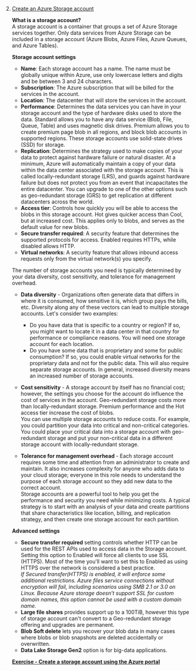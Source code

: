 2. [Create an Azure Storage account](https://docs.microsoft.com/en-us/learn/modules/create-azure-storage-account/)

    **What is a storage account?**<br/>
    A storage account is a container that groups a set of Azure Storage services together. Only data services from Azure Storage can be included in a storage account (Azure Blobs, Azure Files, Azure Queues, and Azure Tables).<br/>
    
    **Storage account settings**
    - **Name**: Each storage account has a name. The name must be globally unique within Azure, use only lowercase letters and digits and be between 3 and 24 characters.
    - **Subscription**: The Azure subscription that will be billed for the services in the account.
    - **Location**: The datacenter that will store the services in the account.
    - **Performance**: Determines the data services you can have in your storage account and the type of hardware disks used to store the data. Standard allows you to have any data service (Blob, File, Queue, Table) and uses magnetic disk drives. Premium allows you to create premium page blob in all regions, and block blob accounts in supported regions. These storage accounts use solid-state drives (SSD) for storage.
    - **Replication**: Determines the strategy used to make copies of your data to protect against hardware failure or natural disaster. At a minimum, Azure will automatically maintain a copy of your data within the data center associated with the storage account. This is called locally-redundant storage (LRS), and guards against hardware failure but does not protect you from an event that incapacitates the entire datacenter. You can upgrade to one of the other options such as geo-redundant storage (GRS) to get replication at different datacenters across the world.
    - **Access tier**: Controls how quickly you will be able to access the blobs in this storage account. Hot gives quicker access than Cool, but at increased cost. This applies only to blobs, and serves as the default value for new blobs.
    - **Secure transfer required**: A security feature that determines the supported protocols for access. Enabled requires HTTPs, while disabled allows HTTP.
    - **Virtual networks**: A security feature that allows inbound access requests only from the virtual network(s) you specify.
    
    The number of storage accounts you need is typically determined by your data diversity, cost sensitivity, and tolerance for management overhead.
    - **Data diversity** - Organizations often generate data that differs in where it is consumed, how sensitive it is, which group pays the bills, etc. Diversity along any of these vectors can lead to multiple storage accounts. Let's consider two examples:<br/>
      - Do you have data that is specific to a country or region? If so, you might want to locate it in a data center in that country for performance or compliance reasons. You will need one storage account for each location.<br/>
      - Do you have some data that is proprietary and some for public consumption? If so, you could enable virtual networks for the proprietary data and not for the public data. This will also require separate storage accounts.
    In general, increased diversity means an increased number of storage accounts.
    
    - **Cost sensitivity** - A storage account by itself has no financial cost; however, the settings you choose for the account do influence the cost of services in the account. Geo-redundant storage costs more than locally-redundant storage. Premium performance and the Hot access tier increase the cost of blobs.<br/>
    You can use multiple storage accounts to reduce costs. For example, you could partition your data into critical and non-critical categories. You could place your critical data into a storage account with geo-redundant storage and put your non-critical data in a different storage account with locally-redundant storage.
    
    - **Tolerance for management overhead** - Each storage account requires some time and attention from an administrator to create and maintain. It also increases complexity for anyone who adds data to your cloud storage; everyone in this role needs to understand the purpose of each storage account so they add new data to the correct account.<br/>
    Storage accounts are a powerful tool to help you get the performance and security you need while minimizing costs. A typical strategy is to start with an analysis of your data and create partitions that share characteristics like location, billing, and replication strategy, and then create one storage account for each partition.
    
    **Advanced settings**
    - **Secure transfer required** setting controls whether HTTP can be used for the REST APIs used to access data in the Storage account. Setting this option to Enabled will force all clients to use SSL (HTTPS). Most of the time you'll want to set this to Enabled as using HTTPS over the network is considered a best practice.<br/>
    *If Secured transfer(HTTPS) is enabled, it will enforce some additional restrictions. Azure files service connections without encryption will fail, including scenarios using SMB 2.1 or 3.0 on Linux. Because Azure storage doesn’t support SSL for custom domain names, this option cannot be used with a custom domain name.*<br/>
    - **Large file shares** provides support up to a 100TiB, however this type of storage account can't convert to a Geo-redundant storage offering and upgrades are permanent.
    - **Blob Soft delete** lets you recover your blob data in many cases where blobs or blob snapshots are deleted accidentally or overwritten.
    - **Data Lake Storage Gen2** option is for big-data applications.
    
    [**Exercise - Create a storage account using the Azure portal**](https://docs.microsoft.com/en-us/learn/modules/create-azure-storage-account/5-exercise-create-a-storage-account?source=learn)
